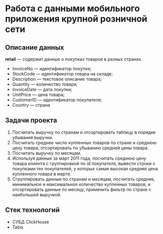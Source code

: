# Работа с данными мобильного приложения крупной розничной сети

## Описание данных

**retail** — содержит данные о покупках товаров в разных странах.

* InvoiceNo  — идентификатор покупки;
* StockCode  — идентификатор товара на складе;
* Description  — текстовое описание товара;
* Quantity  — количество товара;
* InvoiceDate  — дата покупки;
* UnitPrice — цена товара;
* CustomerID — идентификатор покупателя;
* Country — страна



## Задачи проекта

1. Посчитать выручку по странам и отсортировать таблицу в порядке убывания выручки. 
2. Посчитать среднее число купленных товаров по стране и среднюю цену товара, отсортировать по убыванию средней цены товара.
3. Посчитать выручку  по месяцам.
4. Используя данные за март 2011 года, посчитать среднюю цену товара клиента с группировкой по id покупателя, вывести строки с покупками тех покупателей, у которых самая высокая средняя цена купленного товара в марте. 
5. Сгруппировать данные по странам и месяцам, посчитать среднее, минимальное и максимальное количество купленных товаров, и отсортировать данные по месяцу, применить фильтр по стране с наибольшей выручкой.

## Стек технологий
* СУБД ClickHouse
* Tabix
